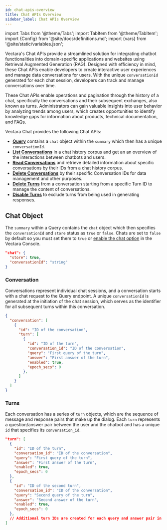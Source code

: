 ```yaml
---
id: chat-apis-overview
title: Chat APIs Overview
sidebar_label: Chat APIs Overview
---
```


import Tabs from '@theme/Tabs';
import TabItem from '@theme/TabItem';
import {Config} from '@site/docs/definitions.md';
import {vars} from '@site/static/variables.json';

Vectara's Chat APIs provide a streamlined solution for integrating chatbot 
functionalities into domain-specific applications and websites using Retrieval 
Augmented Generation (RAG). Designed with efficiency in mind, these Chat APIs 
enable developers to create interactive user experiences and manage data 
conversations for users. With the unique `conversationId` generated for each 
chat session, developers can track and manage conversations over time.

These Chat APIs enable operations and pagination through the history of a chat, 
specifically the conversations and their subsequent exchanges, also known as 
turns. Administrators can gain valuable insights into user behavior by analyzing 
trends among users, which creates opportunities to identify knowledge gaps for 
information about products, technical documentation, and FAQs.

Vectara Chat provides the following Chat APIs:

* [**Query**](/docs/1.0/api-reference/search-apis/search) contains a `chat` object within the `summary` 
  which then has a unique `conversationId`.
* [**List Conversations**](/docs/1.0/api-reference/chat-apis/list-conversations) in a chat history corpus 
  and get an an overview of the interactions between chatbots and users. 
* [**Read Conversations**](/docs/1.0/api-reference/chat-apis/read-conversations) and retrieve detailed information about specific
  conversations by their IDs from a chat history corpus.
* [**Delete Conversations**](/docs/1.0/api-reference/chat-apis/delete-conversations) by their specific Conversation IDs for 
  data management and other purposes.
* [**Delete Turns**](/docs/1.0/api-reference/chat-apis/delete-turns) from a conversation starting from a specific 
  Turn ID to manage the content of conversations.
* [**Disable Turns**](/docs/1.0/api-reference/chat-apis/disable-turns) to exclude turns from being used in 
  generating responses.

## Chat Object

The `summary` within a Query contains the `chat` object which then specifies the `conversationId`
and `store` status as `true` or `false`. Chats are set to `false` by default so 
you must set them to `true` or [enable the chat option](/docs/1.0/console-ui/chat-with-your-data) 
in the Vectara Console.

```json
"chat": {
  "store": true,
  "conversationId": "string"
}
```
 
### Conversation

Conversations represent individual chat sessions, and a conversation starts 
with a chat request to the Query endpoint. A unique `conversationId` is 
generated at the initiation of the chat session, which serves as the 
identifier for all subsequent turns within this conversation. 

```json
{
  "conversation": [
    {
      "id": "ID of the conversation",
      "turn": [
        {
          "id": "ID of the turn",
          "conversation_id": "ID of the conversation",
          "query": "First query of the turn",
          "answer": "First answer of the turn",
          "enabled": true,
          "epoch_secs": 0
        },
      ]
    }
  ] 
}    
```

### Turns

Each conversation has a series of `turn` objects, which are the sequence of 
message and response pairs that make up the dialog. Each `turn` represents a 
question/answer pair between the user and the chatbot and has a unique `id` 
that specifies its `conversation_id`.


```json
"turn": [
  {
    "id": "ID of the turn",
    "conversation_id": "ID of the conversation",
    "query": "First query of the turn",
    "answer": "First answer of the turn",
    "enabled": true,
    "epoch_secs": 0
  },
  {
    "id": "ID of the second turn",
    "conversation_id": "ID of the conversation",
    "query": "Second query of the turn",
    "answer": "Second answer of the turn",
    "enabled": true,
    "epoch_secs": 0
  },
  // Additional turn IDs are created for each query and answer pair in the conversation
]
```


